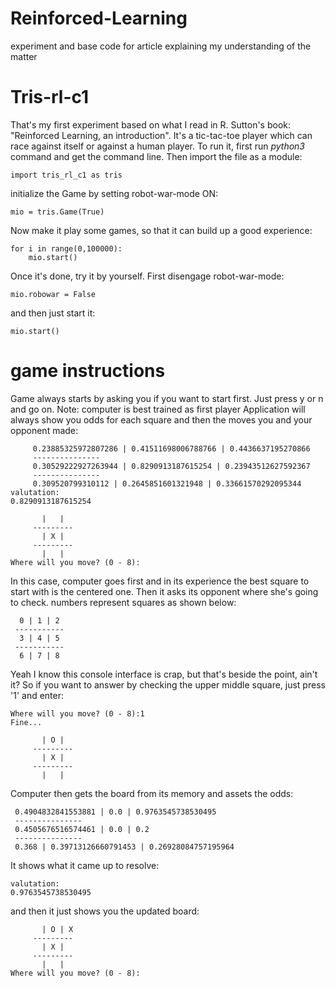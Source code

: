 # Reinforced-Learning
experiment and base code for article explaining my understanding of the matter

# Tris-rl-c1
That's my first experiment based on what I read in R. Sutton's book: "Reinforced Learning, an introduction". It's a tic-tac-toe player which can race against itself or against a human player.
To run it, first run *python3* command and get the command line. Then import the file as a module:

	import tris_rl_c1 as tris

initialize the Game by setting robot-war-mode ON: 

	mio = tris.Game(True)

Now make it play some games, so that it can build up a good experience:

	for i in range(0,100000):
	    mio.start()

Once it's done, try it by yourself. First disengage robot-war-mode:

	mio.robowar = False

and then just start it:

	mio.start()

# game instructions
Game always starts by asking you if you want to start first. Just press y or n and go on. Note: computer is best trained as first player
Application will always show you odds for each square and then the moves you and your opponent made:

		 0.23885325972807286 | 0.41511698006788766 | 0.4436637195270866
		 ---------------
		 0.30529222927263944 | 0.8290913187615254 | 0.23943512627592367
		 ---------------
		 0.309520799310112 | 0.2645851601321948 | 0.33661570292095344
	valutation:
	0.8290913187615254

		   |   |
		 ---------
		   | X |
		 ---------
		   |   |
	Where will you move? (0 - 8):

In this case, computer goes first and in its experience the best square to start with is the centered one. Then it asks its opponent where she's going to check. numbers represent squares as shown below:

	  0 | 1 | 2
	 -----------
	  3 | 4 | 5
	 -----------
	  6 | 7 | 8

Yeah I know this console interface is crap, but that's beside the point, ain't it? So if you want to answer by checking the upper middle square, just press '1' and enter:

	Where will you move? (0 - 8):1
	Fine...

		   | O |
		 ---------
		   | X |
		 ---------
		   |   |

Computer then gets the board from its memory and assets the odds:

	 0.4904832841553881 | 0.0 | 0.9763545738530495
	 ---------------
	 0.4505676516574461 | 0.0 | 0.2
	 ---------------
	 0.368 | 0.39713126660791453 | 0.26928084757195964
   
It shows what it came up to resolve:

	valutation:
	0.9763545738530495

and then it just shows you the updated board:

		   | O | X
		 ---------
		   | X |
		 ---------
		   |   |
	Where will you move? (0 - 8):
